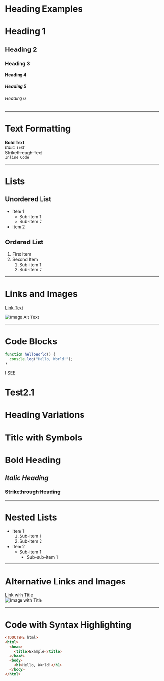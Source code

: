 # Heading Examples

# Heading 1
## Heading 2
### Heading 3
#### Heading 4
##### Heading 5
###### Heading 6

---

# Text Formatting

**Bold Text**  
*Italic Text*  
~~Strikethrough Text~~  
`Inline Code`

---

# Lists

## Unordered List
- Item 1
  - Sub-item 1
  - Sub-item 2
- Item 2

## Ordered List
1. First Item
2. Second Item
   1. Sub-item 1
   2. Sub-item 2

---

# Links and Images

[Link Text](https://example.com)

![Image Alt Text](https://via.placeholder.com/150)

---

# Code Blocks

```javascript
function helloWorld() {
  console.log("Hello, World!");
}
```

I SEE

# Test2.1

# Heading Variations

# Title with Symbols
# **Bold Heading**
## *Italic Heading*
### ~~Strikethrough Heading~~

---

# Nested Lists

- Item 1
  1. Sub-item 1
  2. Sub-item 2
- Item 2
  - Sub-item 1
    - Sub-sub-item 1

---

# Alternative Links and Images

[Link with Title](https://example.com "Example Title")  
![Image with Title](https://via.placeholder.com/150 "Placeholder Image")

---

# Code with Syntax Highlighting

```html
<!DOCTYPE html>
<html>
  <head>
    <title>Example</title>
  </head>
  <body>
    <h1>Hello, World!</h1>
  </body>
</html>
```
